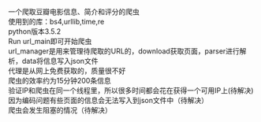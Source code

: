 <div><div>一个爬取豆瓣电影信息、简介和评分的爬虫</div><div>使用到的库：bs4,urllib,time,re</div><div>python版本3.5.2</div><div>Run url_main即可开始爬虫</div><div>url_manager是用来管理待爬取的URL的，download获取页面，parser进行解析，data将信息写入json文件</div><div>代理是从网上免费获取的，质量很不好</div><div>爬虫的效率约为15分钟200条信息</div><div>验证IP和爬虫在同一个线程里，所以很多时间都会花在获得一个可用IP上(待解决)</div><div>因为编码问题有些页面的信息会无法写入到json文件中（待解决）</div></div><div>爬虫会发生阻塞的情况（待解决）</div><div><br></div>
